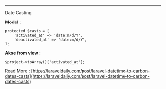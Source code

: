 ---

Date Casting

**Model** :  

    protected $casts = [
        'activated_at' => 'date:m/d/Y',
        'deactivated_at' => 'date:m/d/Y',
    ];

**Akse from view** : 

    $project->toArray()['activated_at'];


Read More : 
[https://laraveldaily.com/post/laravel-datetime-to-carbon-dates-casts](https://laraveldaily.com/post/laravel-datetime-to-carbon-dates-casts)

